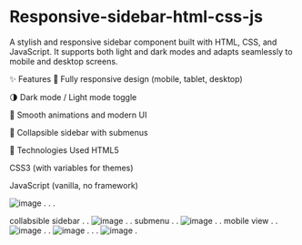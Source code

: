 # Responsive-sidebar-html-css-js
A stylish and responsive sidebar component built with HTML, CSS, and JavaScript. It supports both light and dark modes and adapts seamlessly to mobile and desktop screens.

✨ Features
📱 Fully responsive design (mobile, tablet, desktop)

🌗 Dark mode / Light mode toggle

🎨 Smooth animations and modern UI

🔘 Collapsible sidebar with submenus

🔧 Technologies Used
HTML5

CSS3 (with variables for themes)

JavaScript (vanilla, no framework)

![image](https://github.com/user-attachments/assets/45b649ab-c795-44de-a008-4f5696a52fca)
.
.
.

collabsible sidebar
.
.
![image](https://github.com/user-attachments/assets/adc7437c-cd1d-4af9-8e49-862887e937f7)
.
.
submenu
.
.
![image](https://github.com/user-attachments/assets/038b13db-35c9-4449-8dca-e2f8a4baf9fb)
.
.
mobile view
.
.
![image](https://github.com/user-attachments/assets/d3e31797-6d55-4a0d-99f2-660664ce6e6b)
.
.
![image](https://github.com/user-attachments/assets/b2d32f16-cb5c-4b00-8a62-fb8fbe8a6917)
.
.
.
![image](https://github.com/user-attachments/assets/c3f4cfdd-b770-4ff1-8ccf-6db14320a37c)
.
